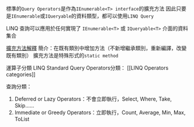 標準的`Query Operators`是作為`IEnumerable<T> interface`的擴充方法
因此只要是`IEnumerable`或`IQueryable`的資料類型，都可以使用`LINQ Query`

LINQ 查詢可以應用於任何實現了 `IEnumerable<T>` 或 `IQueryable<T>` 介面的資料集合

[擴充方法解釋](https://www.youtube.com/watch?v=VkrKNXscoto&list=PL6n9fhu94yhWi8K02Eqxp3Xyh_OmQ0Rp6&index=3&ab_channel=kudvenkat)
簡介：在既有類別中增加方法（不新增繼承類別，重新編譯，改變既有類別）
擴充方法是特殊形式的`static method`

運算子分類
LINQ Standard Query Operators分類：
[[LINQ Operators categories]]

查詢分類：
1. Deferred or Lazy Operators：不會立即執行，Select, Where, Take, Skip......
2. Immediate or Greedy Operators：立即執行，Count, Average, Min, Max, ToList